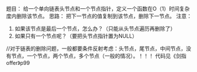 题目：
给一个单向链表头节点和一个节点指针，定义一个函数在O（1）时间复杂度内删除该节点。
思路：
	把下一节点的值复制到该节点，删除下一节点。
注意： 
1. 如果该节点是最后一个节点，怎么办？（只能从头节点遍历再删除了）
2. 如果只有一个节点呢？（要把头节点指针置为NULL）

//对于链表的删除问题，一般都要条件反射考虑：头节点，尾节点，中间节点，没有节点，一个节点，两个节点，多个节点（一般的情况）。！！！
代码见《剑指offer》p99
